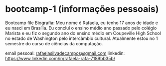 # bootcamp-1 (informações pessoais)
Bootcamp file
Biografia: Meu nome é Rafaela, eu tenho 17 anos de idade e eu nasci em Brasília. Eu concluí o ensino médio ano passado pelo colégio Marista e eu fiz o segundo ano do ensino médio em Coupeville High School no estado de Washington pelo intercâmbio cultural. Atualmente estou no 1 semestre do curso de ciências da computação.

email pessoal: rafaelasilvadecampos@gmail.com
linkedin: https://www.linkedin.com/in/rafaela-rafa-7189bb35b/ 

